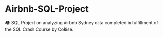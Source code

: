 # Airbnb-SQL-Project
🏘️ SQL Project on analyzing Airbnb Sydney data completed in fulfillment of the SQL Crash Course by CoRise.
